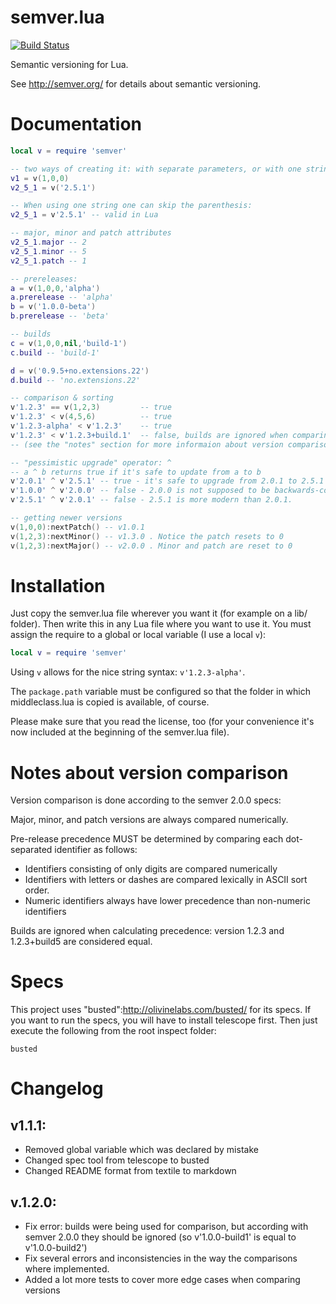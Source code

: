 # semver.lua

[![Build Status](https://travis-ci.org/kikito/semver.lua.svg?branch=master)](https://travis-ci.org/kikito/semver.lua)

Semantic versioning for Lua.

See http://semver.org/ for details about semantic versioning.

# Documentation

``` lua
local v = require 'semver'

-- two ways of creating it: with separate parameters, or with one string
v1 = v(1,0,0)
v2_5_1 = v('2.5.1')

-- When using one string one can skip the parenthesis:
v2_5_1 = v'2.5.1' -- valid in Lua

-- major, minor and patch attributes
v2_5_1.major -- 2
v2_5_1.minor -- 5
v2_5_1.patch -- 1

-- prereleases:
a = v(1,0,0,'alpha')
a.prerelease -- 'alpha'
b = v('1.0.0-beta')
b.prerelease -- 'beta'

-- builds
c = v(1,0,0,nil,'build-1')
c.build -- 'build-1'

d = v('0.9.5+no.extensions.22')
d.build -- 'no.extensions.22'

-- comparison & sorting
v'1.2.3' == v(1,2,3)         -- true
v'1.2.3' < v(4,5,6)          -- true
v'1.2.3-alpha' < v'1.2.3'    -- true
v'1.2.3' < v'1.2.3+build.1'  -- false, builds are ignored when comparing versions in semver
-- (see the "notes" section for more informaion about version comparison)

-- "pessimistic upgrade" operator: ^
-- a ^ b returns true if it's safe to update from a to b
v'2.0.1' ^ v'2.5.1' -- true - it's safe to upgrade from 2.0.1 to 2.5.1
v'1.0.0' ^ v'2.0.0' -- false - 2.0.0 is not supposed to be backwards-compatible
v'2.5.1' ^ v'2.0.1' -- false - 2.5.1 is more modern than 2.0.1.

-- getting newer versions
v(1,0,0):nextPatch() -- v1.0.1
v(1,2,3):nextMinor() -- v1.3.0 . Notice the patch resets to 0
v(1,2,3):nextMajor() -- v2.0.0 . Minor and patch are reset to 0

```

# Installation

Just copy the semver.lua file wherever you want it (for example on a lib/ folder). Then write this in any Lua file where you want to use it. You must assign the require to a global or local variable (I use a local `v`):

``` lua
local v = require 'semver'
```

Using `v` allows for the nice string syntax: `v'1.2.3-alpha'`.

The `package.path` variable must be configured so that the folder in which middleclass.lua is copied is available, of course.

Please make sure that you read the license, too (for your convenience it's now included at the beginning of the semver.lua file).

# Notes about version comparison

Version comparison is done according to the semver 2.0.0 specs:

Major, minor, and patch versions are always compared numerically.

Pre-release precedence MUST be determined by comparing each dot-separated identifier as follows:

* Identifiers consisting of only digits are compared numerically
* Identifiers with letters or dashes are compared lexically in ASCII sort order.
* Numeric identifiers always have lower precedence than non-numeric identifiers

Builds are ignored when calculating precedence: version 1.2.3 and 1.2.3+build5 are considered equal.

# Specs

This project uses "busted":http://olivinelabs.com/busted/ for its specs. If you want to run the specs, you will have to install telescope first. Then just execute the following from the root inspect folder:

```
busted
```

# Changelog

## v1.1.1:
* Removed global variable which was declared by mistake
* Changed spec tool from telescope to busted
* Changed README format from textile to markdown
## v.1.2.0:
* Fix error: builds were being used for comparison, but according with semver 2.0.0 they should be ignored (so v'1.0.0-build1' is equal to v'1.0.0-build2')
* Fix several errors and inconsistencies in the way the comparisons where implemented.
* Added a lot more tests to cover more edge cases when comparing versions

